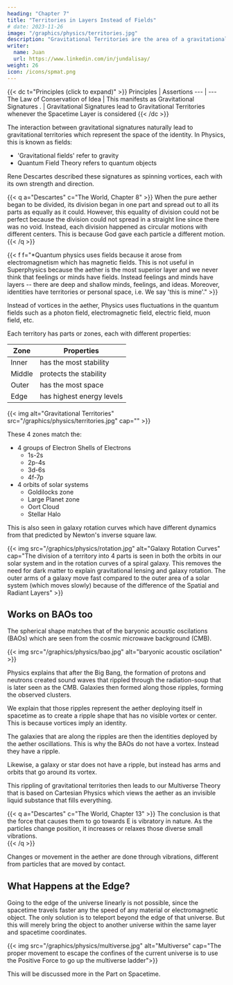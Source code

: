 ```yaml
---
heading: "Chapter 7"
title: "Territories in Layers Instead of Fields"
# date: 2023-11-26
image: "/graphics/physics/territories.jpg"
description: "Gravitational Territories are the area of a gravitational signature"
writer:
  name: Juan
  url: https://www.linkedin.com/in/jundalisay/
weight: 26
icon: /icons/spmat.png
---
```



{{< dc t="Principles (click to expand)" >}}
Principles | Assertions
--- | ---
The Law of Conservation of Idea | This manifests as Gravitational Signatures
. | Gravitational Signatures lead to Gravitational Territories whenever the Spacetime Layer is considered
{{< /dc >}}


The interaction between gravitational signatures naturally lead to gravitational territories which represent the space of the identity. In Physics, this is known as fields:
- 'Gravitational fields' refer to gravity
- Quantum Field Theory refers to quantum objects

Rene Descartes described these signatures as spinning vortices, each with its own strength and direction. 

{{< q a="Descartes" c="The World, Chapter 8" >}}
When the pure aether began to be divided, its division began in one part and spread out to all its parts as equally as it could. However, this equality of division could not be perfect because the division could not spread in a straight line since there was no void. Instead, each division happened as circular motions with different centers. This is because God gave each particle a different motion.
{{< /q >}}


{{< f f="*Quantum physics uses fields because it arose from electromagnetism which has magnetic fields. This is not useful in Superphysics because the aether is the most superior layer and we never think that feelings or minds have fields. Instead feelings and minds have layers -- there are deep and shallow minds, feelings, and ideas. Moreover, identities have territories or personal space, i.e. We say 'this is mine'." >}}


Instead of vortices in the aether, Physics uses fluctuations in the quantum fields such as a photon field, electromagnetic field, electric field, muon field, etc.




Each territory has parts or zones, each with different properties:

Zone | Properties
--- | ---
Inner   | has the most stability 
Middle  | protects the stability 
Outer   | has the most space 
Edge    | has highest energy levels

{{< img alt="Gravitational Territories" src="/graphics/physics/territories.jpg" cap="" >}}

These 4 zones match the:
- 4 groups of Electron Shells of Electrons
  - 1s-2s
  - 2p-4s
  - 3d-6s
  - 4f-7p 
- 4 orbits of solar systems 
  - Goldilocks zone
  - Large Planet zone
  - Oort Cloud
  - Stellar Halo


This is also seen in galaxy rotation curves which have different dynamics from that predicted by Newton's inverse square law. 

{{< img src="/graphics/physics/rotation.jpg" alt="Galaxy Rotation Curves" cap="The division of a territory into 4 parts is seen in both the orbits in our solar system and in the rotation curves of a spiral galaxy. This removes the need for dark matter to explain gravitational lensing and galaxy rotation. The outer arms of a galaxy move fast compared to the outer area of a solar system (which moves slowly) because of the difference of the Spatial and Radiant Layers" >}}


## Works on BAOs too


The spherical shape matches that of the baryonic acoustic oscilations (BAOs) which are seen from the cosmic microwave background (CMB). 

{{< img src="/graphics/physics/bao.jpg" alt="baryonic acoustic oscilation" >}}

Physics explains that after the Big Bang, the formation of protons and neutrons created sound waves that rippled through the radiation-soup that is later seen as the CMB. Galaxies then formed along those ripples, forming the observed clusters. 

We explain that those ripples represent the aether deploying itself in spacetime as to create a ripple shape that has no visible vortex or center. This is because vortices imply an identity. 

The galaxies that are along the ripples are then the identities deployed by the aether oscillations. This is why the BAOs do not have a vortex. Instead they have a ripple. 

Likewise, a galaxy or star does not have a ripple, but instead has arms and orbits that go around its vortex.

This rippling of gravitational territories then leads to our Multiverse Theory that is based on Cartesian Physics which views the aether as an invisible liquid substance that fills everything.

{{< q a="Descartes" c="The World, Chapter 13" >}}
The conclusion is that the force that causes them to go towards E is vibratory in nature. As the particles change position, it increases or relaxes those diverse small vibrations.  
{{< /q >}}

Changes or movement in the aether are done through vibrations, different from particles that are moved by contact. 

## What Happens at the Edge?

Going to the edge of the universe linearly is not possible, since the spacetime travels faster any the speed of any material or electromagnetic object. The only solution is to teleport beyond the edge of that universe. But this will merely bring the object to another universe within the same layer and spacetime coordinates. 


{{< img src="/graphics/physics/multiverse.jpg" alt="Multiverse" cap="The proper movement to escape the confines of the current universe is to use the Positive Force to go up the multiverse ladder">}}

This will be discussed more in the Part on Spacetime.
